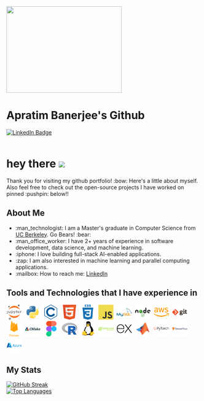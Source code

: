 <html>
  <div id="header" align="left">
    <img src="https://media.giphy.com/media/v1.Y2lkPTc5MGI3NjExOW8wenNyeGRrZWhmaDB3Mmc2bjN0dmh5cjFyY3ExZWNjY3NxMmVkcSZlcD12MV9pbnRlcm5hbF9naWZfYnlfaWQmY3Q9Zw/qgQUggAC3Pfv687qPC/giphy.gif" width="300" height="225">
    <h1> Apratim Banerjee's Github </h1>
    <div id="badges">
      <a href="https://www.linkedin.com/in/banerjee-apratim">
        <img src="https://img.shields.io/badge/LinkedIn-blue?style=for-the-badge&logo=linkedin&logoColor=white" alt="LinkedIn Badge"/>
      </a>
    </div>
    <img src="https://komarev.com/ghpvc/?username=Apratim08&style=flat-square&color=blue" alt=""/>
    <h1>
      hey there
      <img src="https://media.giphy.com/media/hvRJCLFzcasrR4ia7z/giphy.gif" width="30px"/>
    </h1>
    Thank you for visiting my github portfolio! :bow: Here's a little about myself. Also feel free to check out the open-source projects I have worked on pinned :pushpin: below!!
  </div>

  <div>
    <h2>About Me </h2>
    <ul>
      <li> :man_technologist: I am a Master's graduate in Computer Science from <a href="https://eecs.berkeley.edu/">UC Berkeley</a>. Go Bears! :bear: </li>
      <li>:man_office_worker: I have 2+ years of experience in software development, data science, and machine learning. </li>
      <li>:iphone: I love building full-stack AI-enabled applications. </li>
      <li>:zap: I am also interested in machine learning and parallel computing applications. </li>
      <li>:mailbox: How to reach me: <a href="https://www.linkedin.com/in/banerjee-apratim">LinkedIn</a></li>
    </ul>
  </div>

  <div>
    <h2> Tools and Technologies that I have experience in </h2>
    <img src="https://github.com/devicons/devicon/blob/master/icons/jupyter/jupyter-original-wordmark.svg" title="Jupyter" width="40" height="40"/>&nbsp;
    <img src="https://github.com/devicons/devicon/blob/master/icons/python/python-original.svg" title="Python" width="40" height="40"/>&nbsp;
    <img src="https://github.com/devicons/devicon/blob/master/icons/c/c-line.svg" title="HTML5" alt="HTML" width="40" height="40"/>&nbsp;
    <img src="https://github.com/devicons/devicon/blob/master/icons/html5/html5-original.svg" title="HTML5" alt="HTML" width="40" height="40"/>&nbsp;
    <img src="https://github.com/devicons/devicon/blob/master/icons/css3/css3-plain-wordmark.svg"  title="CSS3" alt="CSS" width="40" height="40"/>&nbsp;
    <img src="https://github.com/devicons/devicon/blob/master/icons/javascript/javascript-original.svg" title="JavaScript" alt="JavaScript" width="40" height="40"/>&nbsp;
    <img src="https://github.com/devicons/devicon/blob/master/icons/mysql/mysql-original-wordmark.svg" title="MySQL"  alt="MySQL" width="40" height="40"/>&nbsp;
    <img src="https://github.com/devicons/devicon/blob/master/icons/nodejs/nodejs-original-wordmark.svg" title="NodeJS" alt="NodeJS" width="40" height="40"/>&nbsp;
    <img src="https://github.com/devicons/devicon/blob/master/icons/amazonwebservices/amazonwebservices-plain-wordmark.svg" title="AWS" alt="AWS" width="40" height="40"/>&nbsp;
    <img src="https://github.com/devicons/devicon/blob/master/icons/git/git-original-wordmark.svg" title="Git" alt="Git" width="40" height="40"/>&nbsp;
    <img src="https://github.com/devicons/devicon/blob/master/icons/firebase/firebase-plain-wordmark.svg" title="Firebase" alt="Firebase" width="40" height="40"/>&nbsp;
    <img src="https://github.com/devicons/devicon/blob/master/icons/cmake/cmake-original-wordmark.svg" title="CMake" width="40" height="40"/>&nbsp;
    <img src="https://github.com/devicons/devicon/blob/master/icons/figma/figma-original.svg" title="Figma" width="40" height="40"/>&nbsp;
    <img src="https://github.com/devicons/devicon/blob/master/icons/r/r-original.svg" title="R" width="40" height="40"/>&nbsp;
    <img src="https://github.com/devicons/devicon/blob/master/icons/linux/linux-original.svg" title="Linux" width="40" height="40"/>&nbsp;
    <img src="https://github.com/devicons/devicon/blob/master/icons/openapi/openapi-line-wordmark.svg" title="OpenAPI" width="40" height="40"/>&nbsp;
    <img src="https://github.com/devicons/devicon/blob/master/icons/express/express-original.svg" title="Express.js" width="40" height="40"/>&nbsp;
    <img src="https://github.com/devicons/devicon/blob/master/icons/matlab/matlab-original.svg" title="Matlab" width="40" height="40"/>&nbsp;
    <img src="https://github.com/devicons/devicon/blob/master/icons/pytorch/pytorch-original-wordmark.svg" title="Pytorch" width="40" height="40"/>&nbsp;
    <img src="https://github.com/devicons/devicon/blob/master/icons/tensorflow/tensorflow-original-wordmark.svg" title="TensorFlow" width="40" height="40"/>&nbsp;
    <img src="https://github.com/devicons/devicon/blob/master/icons/azure/azure-original-wordmark.svg" title="Azure" width="40" height="40"/>&nbsp;
  </div>

<h2>My Stats</h2>
<div>
  <a href="https://git.io/streak-stats">
    <img src="https://github-readme-streak-stats.herokuapp.com?user=Apratim08&mode=weekly" alt="GitHub Streak" width="500" />
  </a>
</div>

<div>
  <a href="https://github-readme-stats.vercel.app/api/top-langs/?username=Apratim08&layout=compact&theme=vision-friendly">
    <img src="https://github-readme-stats.vercel.app/api/top-langs/?username=Apratim08&layout=compact&theme=vision-friendly" alt="Top Languages" width="500" />
  </a>
</div>

<!-- BLOG-POST-LIST:START -->
<!-- BLOG-POST-LIST:END -->

</html>
